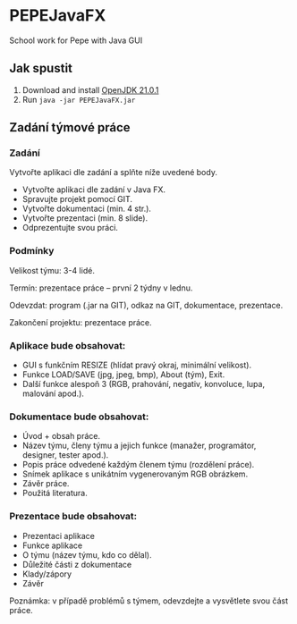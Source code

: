 # PEPEJavaFX
School work for Pepe with Java GUI


## Jak spustit
<!-- OPENJDK 21.0.1 -->
1. Download and install [OpenJDK 21.0.1](https://jdk.java.net/21/) 
2. Run `java -jar PEPEJavaFX.jar`


## Zadání týmové práce

### Zadání

Vytvořte aplikaci dle zadání a splňte níže uvedené body.
- Vytvořte aplikaci dle zadání v Java FX.
- Spravujte projekt pomocí GIT.
- Vytvořte dokumentaci (min. 4 str.).
- Vytvořte prezentaci (min. 8 slide).
- Odprezentujte svou práci.

### Podmínky
Velikost týmu: 3-4 lidé.

Termín: prezentace práce – první 2 týdny v lednu.

Odevzdat: program (.jar na GIT), odkaz na GIT, dokumentace, prezentace.

Zakončení projektu: prezentace práce.

### Aplikace bude obsahovat:
- GUI s funkčním RESIZE (hlídat pravý okraj, minimální velikost).
- Funkce LOAD/SAVE (jpg, jpeg, bmp), About (tým), Exit.
- Další funkce alespoň 3 (RGB, prahování, negativ, konvoluce, lupa, malování apod.).

### Dokumentace bude obsahovat:
- Úvod + obsah práce.
- Název týmu, členy týmu a jejich funkce (manažer, programátor, designer, tester apod.).
- Popis práce odvedené každým členem týmu (rozdělení práce).
- Snímek aplikace s unikátním vygenerovaným RGB obrázkem.
- Závěr práce.
- Použitá literatura.

### Prezentace bude obsahovat:
- Prezentaci aplikace
- Funkce aplikace
- O týmu (název týmu, kdo co dělal).
- Důležité části z dokumentace
- Klady/zápory
- Závěr

Poznámka: v případě problémů s týmem, odevzdejte a vysvětlete svou část práce.
